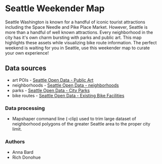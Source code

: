 # Seattle Weekender Map

Seattle Washington is known for a handful of iconic tourist attractions including the Space Needle and Pike Place Market. However, Seattle is more than a handful of well known attractions. Every neighborhood in the city has it's own charm bursting with parks and public art. This map highlights these assets while visualizing bike route information. The perfect weekend is waiting for you in Seattle, use this weekender map to curate your own experience!  

## Data sources

* art POIs - [Seattle Open Data - Public Art](https://catalog.data.gov/dataset/seattle-parks-and-recreation-gis-map-layer-public-art-in-park)
* neighborhoods - [Seattle Open Data - neighborhoods](https://data.seattle.gov/dataset/Neighborhoods/2mbt-aqqx)
* parks - [Seattle Open Data - City Parks](https://data.seattle.gov/dataset/City-Of-Seattle-Parks/kxj9-se6t)
* bike routes - [Seattle Open Data - Existing Bike Facilities](https://data-seattlecitygis.opendata.arcgis.com/datasets/existing-bike-facilities/data?geometry=-122.505%2C47.626%2C-122.085%2C47.707)

### Data processing
* Mapshaper command line (-clip) used to trim large dataset of neighborhood polygons of the greater Seattle area to the proper city limit. 

### Authors

* Anna Bard
* Rich Donohue

